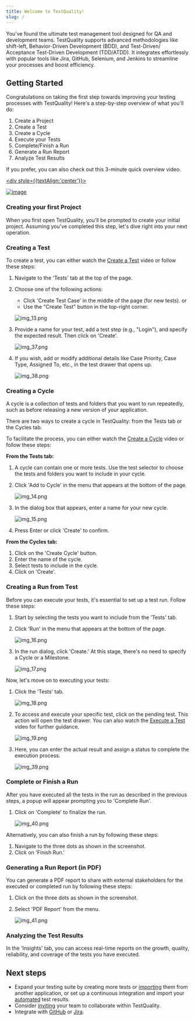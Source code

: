 ```yaml
---
title: Welcome to TestQuality!
slug: /
---
```


You’ve found the ultimate test management tool designed for QA and development teams. TestQuality supports advanced methodologies like shift-left, Behavior-Driven Development (BDD), and Test-Driven/ Acceptance Test-Driven Development (TDD/ATDD). It integrates effortlessly with popular tools like Jira, GitHub, Selenium, and Jenkins to streamline your processes and boost efficiency.

## Getting Started

Congratulations on taking the first step towards improving your testing processes with TestQuality! Here's a step-by-step overview of what you'll do:

1. Create a Project
2. Create a Test
3. Create a Cycle
4. Execute your Tests
5. Complete/Finish a Run
6. Generate a Run Report
7. Analyze Test Results

If you prefer, you can also check out this 3-minute quick overview video.

<a href="https://www.youtube.com/watch?v=x9TJeLVYB4Y"> <div style={{textAlign:'center'}}>

![image](img/img_66.png)

</div></a>

### Creating your first Project

When you first open TestQuality, you'll be prompted to create your initial project. Assuming you've completed this step, let's dive right into your next operation.

### Creating a Test

To create a test, you can either watch the [Create a Test](https://youtu.be/HpgHJrP8gow) video or follow these steps:

1. Navigate to the 'Tests' tab at the top of the page.

2. Choose one of the following actions:
   - Click 'Create Test Case' in the middle of the page (for new tests). or
   - Use the "Create Test" button in the top-right corner.
   
   ![img_13.png](img/img2/img_13.png)

3. Provide a name for your test, add a test step (e.g., "Login"), and specify the expected result. Then click on 'Create'.

   ![img_37.png](img/img2/img_37.png)

4. If you wish, add or modify additional details like Case Priority, Case Type, Assigned To, etc., in the test drawer that opens up.

   ![img_38.png](img/img2/img_38.png)

### Creating a Cycle

A cycle is a collection of tests and folders that you want to run repeatedly, such as before releasing a new version of your application.

There are two ways to create a cycle in TestQuality: from the Tests tab or the Cycles tab.

To facilitate the process, you can either watch the [Create a Cycle](https://youtu.be/pIBrfyhPVKw) video or follow these steps:

**From the Tests tab:**

1. A cycle can contain one or more tests. Use the test selector to choose the tests and folders you want to include in your cycle.

2. Click 'Add to Cycle' in the menu that appears at the bottom of the page.
  
   ![img_14.png](img/img2/img_14.png)

3. In the dialog box that appears, enter a name for your new cycle.
   
   ![img_15.png](img/img2/img_15.png)

4. Press Enter or click 'Create' to confirm.

**From the Cycles tab:**

1. Click on the 'Create Cycle' button.
2. Enter the name of the cycle.
3. Select tests to include in the cycle.
4. Click on 'Create'.

### Creating a Run from Test

Before you can execute your tests, it's essential to set up a test run. Follow these steps:

1. Start by selecting the tests you want to include from the 'Tests' tab.

2. Click 'Run' in the menu that appears at the bottom of the page.

   ![img_16.png](img/img2/img_16.png)

3. In the run dialog, click 'Create.' At this stage, there's no need to specify a Cycle or a Milestone.

   ![img_17.png](img/img2/img_17.png)

Now, let's move on to executing your tests:

1. Click the 'Tests' tab.

   ![img_18.png](img/img2/img_18.png)

2. To access and execute your specific test, click on the pending test. This action will open the test drawer. You can also watch the [Execute a Test](https://youtu.be/d-dObYB2i8s) video for further guidance.

   ![img_19.png](img/img2/img_19.png)

3. Here, you can enter the actual result and assign a status to complete the execution process.

   ![img_39.png](img/img2/img_39.png)

### Complete or Finish a Run

After you have executed all the tests in the run as described in the previous steps, a popup will appear prompting you to 'Complete Run'.

1. Click on 'Complete' to finalize the run.

   ![img_40.png](img/img2/img_40.png)

Alternatively, you can also finish a run by following these steps:

1. Navigate to the three dots as shown in the screenshot.
2. Click on 'Finish Run.'

### Generating a Run Report (in PDF)

You can generate a PDF report to share with external stakeholders for the executed or completed run by following these steps:

1. Click on the three dots as shown in the screenshot.
2. Select 'PDF Report' from the menu.

   ![img_41.png](img/img2/img_41.png)

### Analyzing the Test Results

In the 'Insights' tab, you can access real-time reports on the growth, quality, reliability, and coverage of the tests you have executed.

## Next steps
- Expand your testing suite by creating more tests or [importing](importing_data.md) them from another application, or set up a continuous integration and import your [automated](integrating_with_Cucumber.md) test results.
- Consider [inviting](administration/users.md) your team to collaborate within TestQuality.
- Integrate with [GitHub](github_setup.md) or [Jira](jira_setup.md).

